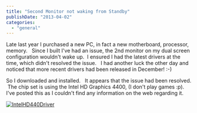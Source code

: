 ```yaml
---
title: "Second Monitor not waking from Standby"
publishDate: "2013-04-02"
categories: 
  - "general"
---
```


Late last year I purchased a new PC, in fact a new motherboard, processor, memory.   Since I built I've had an issue, the 2nd monitor on my dual screen configuration wouldn't wake up.  I ensured I had the latest drivers at the time, which didn't resolved the issue.   I had another luck the other day and noticed that more recent drivers had been released in December! :-)

So I downloaded and installed.   It appears that the issue had been resolved.  The chip set is using the Intel HD Graphics 4400, (I don't play games :p).   I've posted this as I couldn't find any information on the web regarding it.

[![IntelHD440Driver](http://ramblinggeek.co.uk/wp-content/uploads/2013/04/IntelHD440Driver.png)](http://ramblinggeek.co.uk/2013/04/second-monitor-not-waking-from-standby/intelhd440driver/)
